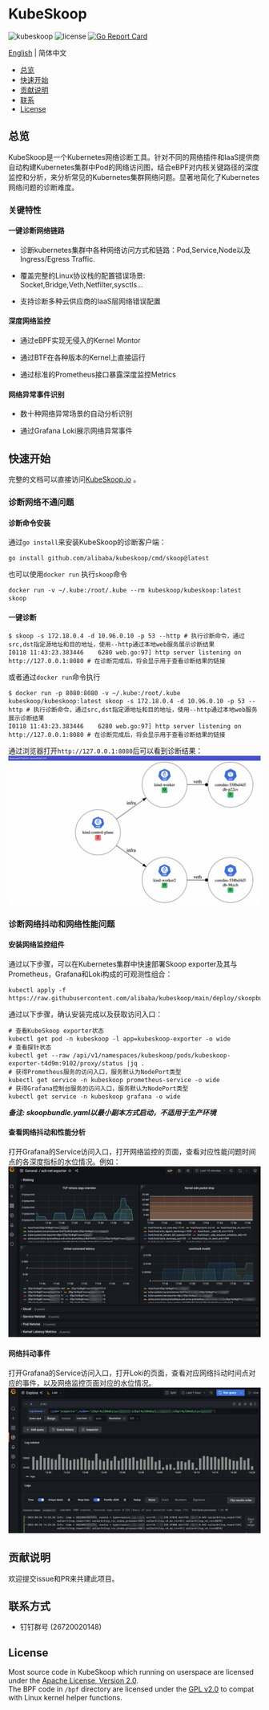 # KubeSkoop

![kubeskoop](https://img.shields.io/github/v/tag/alibaba/kubeskoop)
![license](https://img.shields.io/badge/license-Apache-blue)
[![Go Report Card](https://goreportcard.com/badge/github.com/alibaba/kubeskoop)](https://goreportcard.com/report/github.com/alibaba/kubeskoop)

[English](./README.md) | 简体中文

- [总览](#总览)
- [快速开始](#快速开始)
- [贡献说明](#贡献说明)
- [联系](#联系方式)
- [License](#license)

## 总览

KubeSkoop是一个Kubernetes网络诊断工具。针对不同的网络插件和IaaS提供商自动构建Kubernetes集群中Pod的网络访问图，结合eBPF对内核关键路径的深度监控和分析，来分析常见的Kubernetes集群网络问题。显著地简化了Kubernetes网络问题的诊断难度。

### 关键特性

#### 一键诊断网络链路

- 诊断kubernetes集群中各种网络访问方式和链路：Pod,Service,Node以及Ingress/Egress Traffic.

- 覆盖完整的Linux协议栈的配置错误场景: Socket,Bridge,Veth,Netfilter,sysctls…

- 支持诊断多种云供应商的IaaS层网络错误配置

#### 深度网络监控

- 通过eBPF实现无侵入的Kernel Montor

- 通过BTF在各种版本的Kernel上直接运行

- 通过标准的Prometheus接口暴露深度监控Metrics

#### 网络异常事件识别

- 数十种网络异常场景的自动分析识别

- 通过Grafana Loki展示网络异常事件

## 快速开始

完整的文档可以直接访问[KubeSkoop.io](https://kubeskoop.io/) 。

### 诊断网络不通问题

#### 诊断命令安装

通过`go install`来安装KubeSkoop的诊断客户端：

```shell
go install github.com/alibaba/kubeskoop/cmd/skoop@latest
```

也可以使用`docker run` 执行`skoop`命令

```shell
docker run -v ~/.kube:/root/.kube --rm kubeskoop/kubeskoop:latest skoop
```

#### 一键诊断

```shell
$ skoop -s 172.18.0.4 -d 10.96.0.10 -p 53 --http # 执行诊断命令，通过src,dst指定源地址和目的地址，使用--http通过本地web服务展示诊断结果
I0118 11:43:23.383446    6280 web.go:97] http server listening on http://127.0.0.1:8080 # 在诊断完成后，将会显示用于查看诊断结果的链接
```

或者通过`docker run`命令执行

```shell
$ docker run -p 8080:8080 -v ~/.kube:/root/.kube kubeskoop/kubeskoop:latest skoop -s 172.18.0.4 -d 10.96.0.10 -p 53 --http # 执行诊断命令，通过src,dst指定源地址和目的地址，使用--http通过本地web服务展示诊断结果
I0118 11:43:23.383446    6280 web.go:97] http server listening on http://127.0.0.1:8080 # 在诊断完成后，将会显示用于查看诊断结果的链接
```

通过浏览器打开`http://127.0.0.1:8080`后可以看到诊断结果：  
![diagnose_web](/docs/images/intro_diagnose_web.jpg)

### 诊断网络抖动和网络性能问题

#### 安装网络监控组件

通过以下步骤，可以在Kubernetes集群中快速部署Skoop exporter及其与Prometheus，Grafana和Loki构成的可观测性组合：

```shell
kubectl apply -f https://raw.githubusercontent.com/alibaba/kubeskoop/main/deploy/skoopbundle.yaml
```

通过以下步骤，确认安装完成以及获取访问入口：

```shell
# 查看KubeSkoop exporter状态
kubectl get pod -n kubeskoop -l app=kubeskoop-exporter -o wide
# 查看探针状态
kubectl get --raw /api/v1/namespaces/kubeskoop/pods/kubeskoop-exporter-t4d9m:9102/proxy/status |jq .
# 获得Prometheus服务的访问入口，服务默认为NodePort类型
kubectl get service -n kubeskoop prometheus-service -o wide
# 获得Grafana控制台服务的访问入口，服务默认为NodePort类型
kubectl get service -n kubeskoop grafana -o wide
```

***备注: skoopbundle.yaml以最小副本方式启动，不适用于生产环境***

#### 查看网络抖动和性能分析

打开Grafana的Service访问入口，打开网络监控的页面，查看对应性能问题时间点的各深度指标的水位情况。例如：
![grafana_performance](/docs/images/monitoring.png)

#### 网络抖动事件

打开Grafana的Service访问入口，打开Loki的页面，查看对应网络抖动时间点对应的事件，以及网络监控页面对应的水位情况。
![grafana_performance](/docs/images/loki_tracing.png)

## 贡献说明

欢迎提交issue和PR来共建此项目。

## 联系方式

- 钉钉群号 (26720020148)

## License

Most source code in KubeSkoop which running on userspace are licensed under the [Apache License, Version 2.0](LICENSE.md).  
The BPF code in `/bpf` directory are licensed under the [GPL v2.0](bpf/COPYING) to compat with Linux kernel helper functions.  
